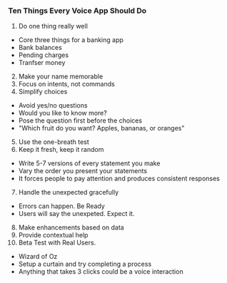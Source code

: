 ### Ten Things Every Voice App Should Do
1. Do one thing really well
 * Core three things for a banking app
  * Bank balances
  * Pending charges
  * Tranfser money
2. Make your name memorable
3. Focus on intents, not commands
4. Simplify choices
 * Avoid yes/no questions
  * Would you like to know more?
 * Pose the question first before the choices
  * "Which fruit do you want? Apples, bananas, or oranges"
5. Use the one-breath test
6. Keep it fresh, keep it random
 * Write 5-7 versions of every statement you make
 * Vary the order you present your statements
  * It forces people to pay attention and produces consistent responses
7. Handle the unexpected gracefully
 * Errors can happen. Be Ready
 * Users will say the unexpeted. Expect it.
8. Make enhancements based on data
9. Provide contextual help
10. Beta Test with Real Users.
 * Wizard of Oz
  * Setup a curtain and try completing a process
* Anything that takes 3 clicks could be a voice interaction
